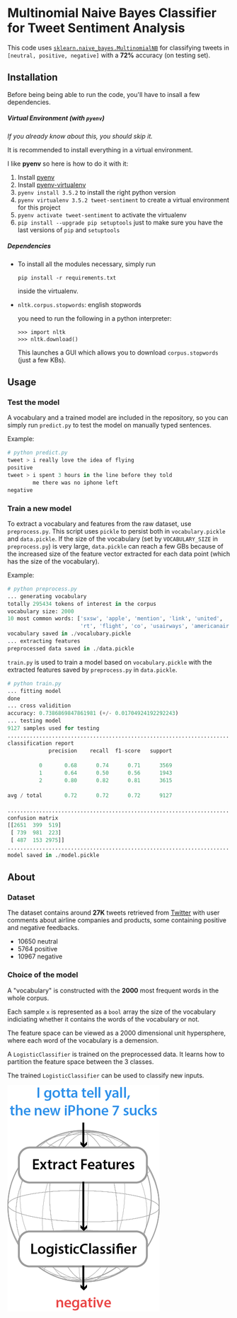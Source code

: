 # Multinomial Naive Bayes Classifier for Tweet Sentiment Analysis

This code uses [`sklearn.naive_bayes.MultinomialNB`](http://scikit-learn.org/stable/modules/generated/sklearn.naive_bayes.MultinomialNB.html)
for classifying tweets in `[neutral, positive, negative]` with a **72%**
accuracy (on testing set).

## Installation

Before being being able to run the code, you'll have to insall a few dependencies.

##### Virtual Environment (with `pyenv`)

*If you already know about this, you should skip it.*

It is recommended to install everything in a virtual environment.

I like **pyenv** so here is how to do it with it:

1. Install [pyenv](https://github.com/yyuu/pyenv)
2. Install [pyenv-virtualenv](https://github.com/yyuu/pyenv-virtualenv)
3. `pyenv install 3.5.2` to install the right python version
4. `pyenv virtualenv 3.5.2 tweet-sentiment` to create a virtual environment for this project
5. `pyenv activate tweet-sentiment` to activate the virtualenv
6. `pip install --upgrade pip setuptools` just to make sure you have the last versions of `pip` and `setuptools`

##### Dependencies

- To install all the modules necessary, simply run
  ```
  pip install -r requirements.txt
  ```
  inside the virtualenv.

- `nltk.corpus.stopwords`: english stopwords

  you need to run the following in a python interpreter:
  ```
  >>> import nltk
  >>> nltk.download()
  ```
  This launches a GUI which allows you to download `corpus.stopwords` (just a few KBs).

## Usage

### Test the model

A vocabulary and a trained model are included in the repository, so you can simply run `predict.py` to test the model on manually typed sentences.

Example:

```python
# python predict.py
tweet > i really love the idea of flying
positive
tweet > i spent 3 hours in the line before they told
        me there was no iphone left
negative
```

### Train a new model

To extract a vocabulary and features from the raw dataset, use `preprocess.py`. This script uses `pickle` to persist both in `vocabulary.pickle` and `data.pickle`. If the size of the vocabulary (set by `VOCABULARY_SIZE` in `preprocess.py`) is very large, `data.pickle` can reach a few GBs because of the increased size of the feature vector extracted for each data point (which has the size of the vocabulary).

Example:
```python
# python preprocess.py
... generating vocabulary
totally 295434 tokens of interest in the corpus
vocabulary size: 2000
10 most common words: ['sxsw', 'apple', 'mention', 'link', 'united',
                       'rt', 'flight', 'co', 'usairways', 'americanair']
vocabulary saved in ./vocalubary.pickle
... extracting features
preprocessed data saved in ./data.pickle
```

`train.py` is used to train a model based on `vocabulary.pickle` with the extracted features saved by `preprocess.py` in `data.pickle`.

```python
# python train.py
... fitting model
done
... cross validition
accuracy: 0.7386869847861981 (+/- 0.01704924192292243)
... testing model
9127 samples used for testing
......................................................................
classification report
             precision    recall  f1-score   support

          0       0.68      0.74      0.71      3569
          1       0.64      0.50      0.56      1943
          2       0.80      0.82      0.81      3615

avg / total       0.72      0.72      0.72      9127

......................................................................
confusion matrix
[[2651  399  519]
 [ 739  981  223]
 [ 487  153 2975]]
......................................................................
model saved in ./model.pickle

```

## About

### Dataset

The dataset contains around **27K** tweets retrieved from
[Twitter](http://twitter.com) with user comments about airline companies and products, some containing positive and negative feedbacks.

- 10650 neutral
- 5764 positive
- 10967 negative

### Choice of the model

A "vocabulary" is constructed with the **2000** most frequent words in the whole corpus.

Each sample `x` is represented as a `bool` array the size of the vocabulary indiciating whether it contains the words of the vocabulary or not.

The feature space can be viewed as a 2000 dimensional unit hypersphere, where each word of the vocabulary is a demension.

A `LogisticClassifier` is trained on the preprocessed data. It learns how to partition the feature space between the 3 classes.

The trained `LogisticClassifier` can be used to classify new inputs.

![classification diagram](gfx/classification.png)
